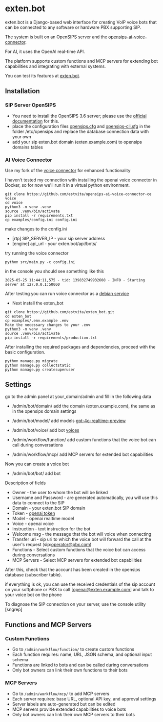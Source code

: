 # exten.bot

exten.bot is a Django-based web interface for creating VoIP voice bots that can be connected to any software or hardware PBX supporting SIP.

The system is built on an OpenSIPS server and the [opensips-ai-voice-connector](https://github.com/OpenSIPS/opensips-ai-voice-connector-ce).

For AI, it uses the OpenAI real-time API.

The platform supports custom functions and MCP servers for extending bot capabilities and integrating with external systems.

You can test its features at [exten.bot](https://exten.bot).

## Installation 

### SIP Server OpenSIPS

+ You need to install the OpenSIPS 3.6 server; please use the [official documentation](https://www.opensips.org/Documentation/Manual-3-6) for this.
+ place the configuration files [opensips.cfg](examples/opensips-cli.cfg) and [opensips-cli.sfg](examples/opensips-cli.cfg) in the folder 
/etc/opensips and replace the database connection data with your own
+ add your sip exten.bot domain (exten.example.com) to opensips domains tables

### AI Voice Connector 
Use my fork of the [voice connector](https://github.com/estvita/opensips-ai-voice-connector-ce) for enhanced functionality

I haven't tested my connection with installing the openai voice connector in Docker, so for now we'll run it in a virtual python environment.

```
git clone https://github.com/estvita/opensips-ai-voice-connector-ce voice
cd voice 
python3 -m venv .venv
source .venv/bin/activate
pip install -r requirements.txt
cp examples/config.ini config.ini
```

make changes to the config.ini

+ [rtp] SIP_SERVER_IP - your sip server address
+ [engine] api_url - your exten.bot/api/bots/

try running the voice connector

```
python src/main.py -c config.ini
```

in the console you should see something like this

```
2025-05-25 11:44:11,575 - tid: 139832749932608 - INFO - Starting server at 127.0.0.1:50060
```
After testing you can run voice connector as a [debian service](examples/connector.service)

+ Next install the exten_bot

```
git clone https://github.com/estvita/exten_bot.git
cd exten_bot
cp examples/.env.example .env
Make the necessary changes to your .env
python3 -m venv .venv
source .venv/bin/activate
pip install -r requirements/production.txt
```

After installing the required packages and dependencies, proceed with the basic configuration.

```
python manage.py migrate
python manage.py collectstatic
python manage.py createsuperuser
```
## Settings

go to the admin panel at your_domain/admin and fill in the following data

+ /admin/bot/domain/ add the domain (exten.example.com), the same as in the opensips domain settings
+ /admin/bot/model/ add models [gpt-4o-realtime-preview](https://platform.openai.com/docs/models/gpt-4o-realtime-preview)
+ /admin/bot/voice/ add bot [voices](https://platform.openai.com/docs/guides/realtime-conversations#voice-options)

+ /admin/workflow/function/ add custom functions that the voice bot can call during conversations
+ /admin/workflow/mcp/ add MCP servers for extended bot capabilities

Now you can create a voice bot
+ /admin/bot/bot/ add bot

Description of fields

+ Owner - the user to whom the bot will be linked
+ Username and Password - are generated automatically, you will use this data to connect to the SIP
+ Domain - your exten.bot SIP domain
+ Token - [openai token](https://platform.openai.com/api-keys)
+ Model - openai realtime model
+ Voice - openai voice
+ Instruction - text instruction for the bot
+ Welcome msg - the message that the bot will voice when connecting
+ Transfer uri - sip uri to which the voice bot will forward the call at the user's request (sip:operator@pbx.com)
+ Functions - Select custom functions that the voice bot can access during conversations
+ MCP Servers - Select MCP servers for extended bot capabilities

After this, check that the account has been created in the opensips database (subscriber table).

if everything is ok, you can use the received credentials of the sip account on your softphone or PBX to call [openai@exten.example.com] and talk to your voice bot on the phone

To diagnose the SIP connection on your server, use the console utility [sngrep]

## Functions and MCP Servers

### Custom Functions
- Go to `/admin/workflow/function/` to create custom functions
- Each function requires: name, URL, JSON schema, and optional input schema
- Functions are linked to bots and can be called during conversations
- Only bot owners can link their own functions to their bots

### MCP Servers
- Go to `/admin/workflow/mcp/` to add MCP servers
- Each server requires: base URL, optional API key, and approval settings
- Server labels are auto-generated but can be edited
- MCP servers provide extended capabilities to voice bots
- Only bot owners can link their own MCP servers to their bots
